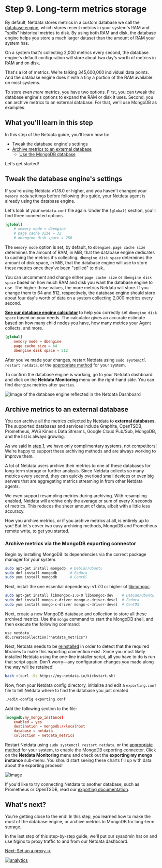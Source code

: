 <!--
title: "Step 9. Long-term metrics storage"
custom_edit_url: https://github.com/netdata/netdata/edit/master/docs/guides/step-by-step/step-09.md
-->

# Step 9. Long-term metrics storage

By default, Netdata stores metrics in a custom database we call the [database engine](/database/engine/README.md), which
stores recent metrics in your system's RAM and "spills" historical metrics to disk. By using both RAM and disk, the
database engine helps you store a much larger dataset than the amount of RAM your system has.

On a system that's collecting 2,000 metrics every second, the database engine's default configuration will store about
two day's worth of metrics in RAM and on disk.

That's a lot of metrics. We're talking 345,600,000 individual data points. And the database engine does it with a tiny
a portion of the RAM available on most systems.

To store _even more_ metrics, you have two options. First, you can tweak the database engine's options to expand the RAM
or disk it uses. Second, you can archive metrics to an external database. For that, we'll use MongoDB as examples.

## What you'll learn in this step

In this step of the Netdata guide, you'll learn how to:

-   [Tweak the database engine's settings](#tweak-the-database-engines-settings)
-   [Archive metrics to an external database](#archive-metrics-to-an-external-database)
    -   [Use the MongoDB database](#archive-metrics-via-the-mongodb-exporting-connector)

Let's get started!

## Tweak the database engine's settings

If you're using Netdata v1.18.0 or higher, and you haven't changed your `memory mode` settings before following this
guide, your Netdata agent is already using the database engine.

Let's look at your `netdata.conf` file again. Under the `[global]` section, you'll find three connected options.

```conf
[global]
    # memory mode = dbengine
    # page cache size = 32
    # dbengine disk space = 256
```

The `memory mode` option is set, by default, to `dbengine`. `page cache size` determines the amount of RAM, in MiB, that
the database engine dedicates to caching the metrics it's collecting. `dbengine disk space` determines the amount of
disk space, in MiB, that the database engine will use to store these metrics once they've been "spilled" to disk..

You can uncomment and change either `page cache size` or `dbengine disk space` based on how much RAM and disk you want
the database engine to use. The higher those values, the more metrics Netdata will store. If you change them to 64 and
512, respectively, the database engine should store about four day's worth of data on a system collecting 2,000 metrics
every second.

[**See our database engine calculator**](/docs/store/change-metrics-storage.md) to help you correctly set `dbengine disk
space` based on your needs. The calculator gives an accurate estimate based on how many child nodes you have, how many
metrics your Agent collects, and more.

```conf
[global]
    memory mode = dbengine
    page cache size = 64
    dbengine disk space = 512
```

After you've made your changes, restart Netdata using `sudo systemctl restart netdata`, or the [appropriate
method](/docs/configure/start-stop-restart.md) for your system.

To confirm the database engine is working, go to your Netdata dashboard and click on the **Netdata Monitoring** menu on
the right-hand side. You can find `dbengine` metrics after `queries`.

![Image of the database engine reflected in the Netdata
Dashboard](https://user-images.githubusercontent.com/12263278/64781383-9c71fe00-d55a-11e9-962b-efd5558efbae.png)

## Archive metrics to an external database

You can archive all the metrics collected by Netdata to **external databases**. The supported databases and services
include Graphite, OpenTSDB, Prometheus, AWS Kinesis Data Streams, Google Cloud Pub/Sub, MongoDB, and the list is always
growing.

As we said in [step 1](/docs/guides/step-by-step/step-01.md), we have only complimentary systems, not competitors! We're
happy to support these archiving methods and are always working to improve them.

A lot of Netdata users archive their metrics to one of these databases for long-term storage or further analysis. Since
Netdata collects so many metrics every second, they can quickly overload small devices or even big servers that are
aggregating metrics streaming in from other Netdata agents.

We even support resampling metrics during archiving. With resampling enabled, Netdata will archive only the average or
sum of every X seconds of metrics. This reduces the sheer amount of data, albeit with a little less accuracy.

How you archive metrics, or if you archive metrics at all, is entirely up to you! But let's cover two easy archiving
methods, MongoDB and Prometheus remote write, to get you started.

### Archive metrics via the MongoDB exporting connector

Begin by installing MongoDB its dependencies via the correct package manager for your system.

```bash
sudo apt-get install mongodb  # Debian/Ubuntu
sudo dnf install mongodb      # Fedora
sudo yum install mongodb      # CentOS
```

Next, install the one essential dependency: v1.7.0 or higher of
[libmongoc](http://mongoc.org/libmongoc/current/installing.html).

```bash
sudo apt-get install libmongoc-1.0-0 libmongoc-dev    # Debian/Ubuntu
sudo dnf install mongo-c-driver mongo-c-driver-devel  # Fedora
sudo yum install mongo-c-driver mongo-c-driver-devel  # CentOS
```

Next, create a new MongoDB database and collection to store all these archived metrics. Use the `mongo` command to start
the MongoDB shell, and then execute the following command:

```mongodb
use netdata
db.createCollection("netdata_metrics")
```

Next, Netdata needs to be [reinstalled](/packaging/installer/REINSTALL.md) in order to detect that the required
libraries to make this exporting connection exist. Since you most likely installed Netdata using the one-line installer
script, all you have to do is run that script again. Don't worry—any configuration changes you made along the way will
be retained!

```bash
bash <(curl -Ss https://my-netdata.io/kickstart.sh)
```

Now, from your Netdata config directory, initialize and edit a `exporting.conf` file to tell Netdata where to find the
database you just created.

```sh
./edit-config exporting.conf
```

Add the following section to the file:

```conf
[mongodb:my_mongo_instance]
    enabled = yes
    destination = mongodb://localhost
    database = netdata
    collection = netdata_metrics
```

Restart Netdata using `sudo systemctl restart netdata`, or the [appropriate
method](/docs/configure/start-stop-restart.md) for your system, to enable the MongoDB exporting connector. Click on the
**Netdata Monitoring** menu and check out the **exporting my mongo instance** sub-menu. You should start seeing these
charts fill up with data about the exporting process!

![image](https://user-images.githubusercontent.com/1153921/70443852-25171200-1a56-11ea-8be3-494544b1c295.png)

If you'd like to try connecting Netdata to another database, such as Prometheus or OpenTSDB, read our [exporting
documentation](/src/exporting/README.md).

## What's next?

You're getting close to the end! In this step, you learned how to make the most of the database engine, or archive
metrics to MongoDB for long-term storage.

In the last step of this step-by-step guide, we'll put our sysadmin hat on and use Nginx to proxy traffic to and from
our Netdata dashboard.

[Next: Set up a proxy &rarr;](/docs/guides/step-by-step/step-10.md)

[![analytics](https://www.google-analytics.com/collect?v=1&aip=1&t=pageview&_s=1&ds=github&dr=https%3A%2F%2Fgithub.com%2Fnetdata%2Fnetdata&dl=https%3A%2F%2Fmy-netdata.io%2Fgithub%2Fdocs%2Fguides%2Fstep-by-step%2Fstep-09&_u=MAC~&cid=5792dfd7-8dc4-476b-af31-da2fdb9f93d2&tid=UA-64295674-3)](<>)
